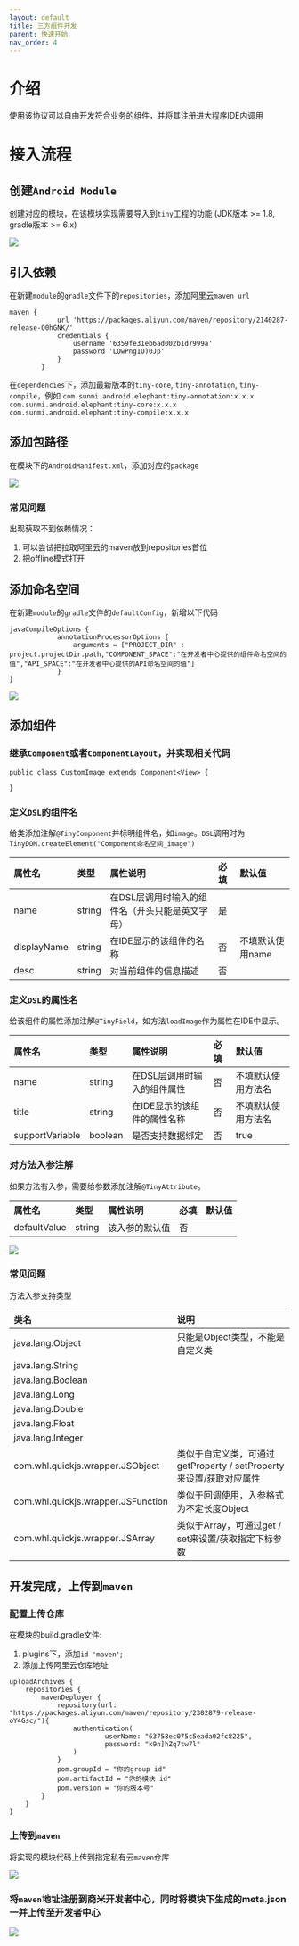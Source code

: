 ```yaml
---
layout: default
title: 三方组件开发
parent: 快速开始
nav_order: 4
---
```


# 介绍
使用该协议可以自由开发符合业务的组件，并将其注册进大程序IDE内调用

# 接入流程
## 创建`Android Module`
创建对应的模块，在该模块实现需要导入到`tiny`工程的功能
(JDK版本 >= 1.8, gradle版本 >= 6.x)

<img src="/assets/images/create_module.png">

## 引入依赖
在新建`module`的`gradle`文件下的`repositories`，添加阿里云`maven url`

```text
maven {
            url 'https://packages.aliyun.com/maven/repository/2140287-release-Q0hGNK/'
            credentials {
                username '6359fe31eb6ad002b1d7999a'
                password 'LOwPng1O)0Jp'
            }
        }
```

在`dependencies`下，添加最新版本的`tiny-core`, `tiny-annotation`, `tiny-compile`，例如
`com.sunmi.android.elephant:tiny-annotation:x.x.x`
`com.sunmi.android.elephant:tiny-core:x.x.x`
`com.sunmi.android.elephant:tiny-compile:x.x.x`

## 添加包路径
在模块下的`AndroidManifest.xml`，添加对应的`package`

<img src="/assets/images/add_package_name.png">

### 常见问题
出现获取不到依赖情况：
1. 可以尝试把拉取阿里云的maven放到repositories首位
2. 把offline模式打开

## 添加命名空间
在新建`module`的`gradle`文件的`defaultConfig`，新增以下代码
```text
javaCompileOptions {
            annotationProcessorOptions {
                arguments = ["PROJECT_DIR" : project.projectDir.path,"COMPONENT_SPACE":"在开发者中心提供的组件命名空间的值","API_SPACE":"在开发者中心提供的API命名空间的值"]
            }
}
```

<img src="/assets/images/gradle_space.png">

## 添加组件
### 继承`Component`或者`ComponentLayout`，并实现相关代码

```text
public class CustomImage extends Component<View> {

}
```

### 定义`DSL`的组件名
给类添加注解`@TinyComponent`并标明组件名，如`image`。`DSL`调用时为`TinyDOM.createElement("Component命名空间_image")`

| 属性名         | 类型     | 属性说明                      | 必填  | 默认值   |
|:------------|:-------|:--------------------------|:----|:------|
| name        | string | 在DSL层调用时输入的组件名（开头只能是英文字母） | 是   |       |
| displayName | string | 在IDE显示的该组件的名称             | 否   | 不填默认使用name |
| desc        | string | 对当前组件的信息描述                | 否   |       |

### 定义`DSL`的属性名
给该组件的属性添加注解`@TinyField`，如方法`loadImage`作为属性在IDE中显示。

| 属性名   | 类型      | 属性说明            | 必填  | 默认值       |
|:------|:--------|:----------------|:----|:----------|
| name  | string  | 在DSL层调用时输入的组件属性 | 否   | 不填默认使用方法名 |
| title | string  | 在IDE显示的该组件的属性名称 | 否   | 不填默认使用方法名 |
| supportVariable  | boolean | 是否支持数据绑定        | 否   | true      |

### 对方法入参注解
如果方法有入参，需要给参数添加注解`@TinyAttribute`。

| 属性名     | 类型      | 属性说明    | 必填  | 默认值   |
|:--------|:--------|:--------|:----|:------|
| defaultValue | string  | 该入参的默认值 | 否   |       |

<img src="/assets/images/create_filed.png">

### 常见问题
方法入参支持类型

| 类名                | 说明                                             |
|:------------------|:-----------------------------------------------|
| java.lang.Object  | 只能是Object类型，不能是自定义类                            |
| java.lang.String  |                                                |
| java.lang.Boolean |                                                |
| java.lang.Long    |                                                |
| java.lang.Double  |                                                |
| java.lang.Float   |                                                |
| java.lang.Integer |                                                |
| com.whl.quickjs.wrapper.JSObject  | 类似于自定义类，可通过getProperty / setProperty来设置/获取对应属性 |
| com.whl.quickjs.wrapper.JSFunction  | 类似于回调使用，入参格式为不定长度Object                        |
| com.whl.quickjs.wrapper.JSArray  | 类似于Array，可通过get / set来设置/获取指定下标参数              |

## 开发完成，上传到`maven`
### 配置上传仓库
在模块的build.gradle文件:
1. plugins下，添加`id 'maven'`;
2. 添加上传阿里云仓库地址

```text
uploadArchives {
    repositories {
        mavenDeployer {
            repository(url: "https://packages.aliyun.com/maven/repository/2302879-release-oY4Gsc/"){
                authentication(
                        userName: "63758ec075c5eada02fc8225",
                        password: "k9n]hZq7tw7l"
                )
            }
            pom.groupId = "你的group id"
            pom.artifactId = "你的模块 id"
            pom.version = "你的版本号"
        }
    }
}
```

### 上传到`maven`
将实现的模块代码上传到指定私有云`maven`仓库

<img src="/assets/images/upload_maven.png">

### 将`maven`地址注册到商米开发者中心，同时将模块下生成的meta.json一并上传至开发者中心

<img src="/assets/images/upload_meta.png">